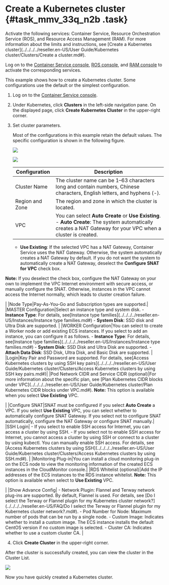 # Create a Kubernetes cluster {#task_mmv_33q_n2b .task}

Activate the following services: Container Service, Resource Orchestration Service \(ROS\), and Resource Access Management \(RAM\). For more information about the limits and instructions, see [Create a Kubernetes cluster](../../../../reseller.en-US/User Guide/Kubernetes cluster/Clusters/Create a cluster.md#).

Log on to the [Container Service console](https://partners-intl.console.aliyun.com/#/cs), [ROS console](https://partners-intl.console.aliyun.com/#/ros), and [RAM console](https://partners-intl.console.aliyun.com/#/ram) to activate the corresponding services.

This example shows how to create a Kubernetes cluster. Some configurations use the default or the simplest configuration.

1.  Log on to the [Container Service console](https://partners-intl.console.aliyun.com/#/cs).
2.  Under Kubernetes, click **Clusters** in the left-side navigation pane. On the displayed page, click **Create Kubernetes Cluster** in the upper-right corner.
3.  Set cluster parameters. 

    Most of the configurations in this example retain the default values. The specific configuration is shown in the following figure.

    ![](http://static-aliyun-doc.oss-cn-hangzhou.aliyuncs.com/assets/img/16128/15596564017352_en-US.png)

    ![](http://static-aliyun-doc.oss-cn-hangzhou.aliyuncs.com/assets/img/16128/15596564017353_en-US.png)

    |Configuration|Description|
    |-------------|-----------|
    |Cluster Name|The cluster name can be 1–63 characters long and contain numbers, Chinese characters, English letters, and hyphens \(-\).|
    |Region and Zone|The region and zone in which the cluster is located.|
    |VPC|You can select **Auto Create** or **Use Existing**.     -   **Auto Create**: The system automatically creates a NAT Gateway for your VPC when a cluster is created.
    -   **Use Existing**: If the selected VPC has a NAT Gateway, Container Service uses the NAT Gateway. Otherwise, the system automatically creates a NAT Gateway by default. If you do not want the system to automatically create a NAT Gateway, deselect the **Configure SNAT for VPC** check box.

**Note:** If you deselect the check box, configure the NAT Gateway on your own to implement the VPC Internet environment with secure access, or manually configure the SNAT. Otherwise, instances in the VPC cannot access the Internet normally, which leads to cluster creation failure.

 |
    |Node Type|Pay-As-You-Go and Subscription types are supported.|
    |MASTER Configuration|Select an instance type and system disk.     -   **Instance Type**: For details, see[Instance type families](../../../../reseller.en-US/Instances/Instance type families.md#)
    -   **System Disk**: SSD disk and Ultra Disk are supported.
 |
    |WORKER Configuration|You can select to create a Worker node or add existing ECS instances. If you select to add an instance, you can configure it as follows.     -   **Instance Type**: For details, see[Instance type families](../../../../reseller.en-US/Instances/Instance type families.md#)
    -   **System Disk**: SSD Disk and Ultra Disk are supported.
    -   **Attach Data Disk**: SSD Disk, Ultra Disk, and Basic Disk are supported.
 |
    |Login|Key Pair and Password are supported. For details, see[Access Kubernetes clusters by using SSH key pairs](../../../../reseller.en-US/User Guide/Kubernetes cluster/Clusters/Access Kubernetes clusters by using SSH key pairs.md#)|
    |Pod Network CIDR and Service CIDR \(optional\)|For more information about the specific plan, see [Plan Kubernetes CIDR blocks under VPC](../../../../reseller.en-US/User Guide/Kubernetes cluster/Plan Kubernetes CIDR blocks under VPC.md#). **Note:** This option is available when you select **Use Existing** VPC.

 |
    |Configure SNAT|SNAT must be configured if you select **Auto Create** a VPC. If you select **Use Existing** VPC, you can select whether to automatically configure SNAT Gateway. If you select not to configure SNAT automatically, configure the NAT Gateway or configure SNAT manually.|
    |SSH Login|     -   If you select to enable SSH access for Internet, you can access a cluster by using SSH.
    -   If you select not to enable SSH access for Internet, you cannot access a cluster by using SSH or connect to a cluster by using kubectl. You can manually enable SSH access. For details, see [Access Kubernetes clusters by using SSH](../../../../reseller.en-US/User Guide/Kubernetes cluster/Clusters/Access Kubernetes clusters by using SSH.md#).
 |
    |Monitoring Plug-in|You can install a cloud monitoring plug-in on the ECS node to view the monitoring information of the created ECS instances in the CloudMonitor console.|
    |RDS Whitelist \(optional\)|Add the IP addresses of the ECS instances to the RDS instance whitelist. **Note:** This option is available when select to **Use Existing** VPC.

 |
    |Show Advance Config|     -   Network Plugin: Flannel and Terway network plug-ins are supported. By default, Flannel is used. For details, see [Do I select the Terway or Flannel plugin for my Kubernetes cluster network?](../../../../reseller.en-US/FAQ/Do I select the Terway or Flannel plugin for my Kubernetes cluster network?.md#).
    -   Pod Number for Node: Maximum number of pods that can be run by a single node.
    -   Custom Image: Indicates whether to install a custom image. The ECS instance installs the default CentOS version if no custom image is selected.
    -   Cluster CA: Indicates whether to use a custom cluster CA.
 |

4.  Click **Create Cluster** in the upper-right corner.

After the cluster is successfully created, you can view the cluster in the Cluster List.

![](http://static-aliyun-doc.oss-cn-hangzhou.aliyuncs.com/assets/img/16128/15596564017356_en-US.png)

Now you have quickly created a Kubernetes cluster.

